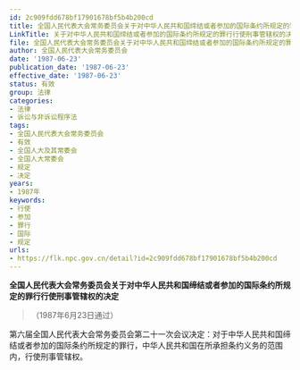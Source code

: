 ```yaml
---
id: 2c909fdd678bf17901678bf5b4b200cd
title: 全国人民代表大会常务委员会关于对中华人民共和国缔结或者参加的国际条约所规定的罪行行使刑事管辖权的决定
LinkTitle: 关于对中华人民共和国缔结或者参加的国际条约所规定的罪行行使刑事管辖权的决定（1987）
file: 全国人民代表大会常务委员会关于对中华人民共和国缔结或者参加的国际条约所规定的罪行行使刑事管辖权的决定_19870623_2c909fdd678bf17901678bf5b4b200cd.docx
author: 全国人民代表大会常务委员会
date: '1987-06-23'
publication_date: '1987-06-23'
effective_date: '1987-06-23'
status: 有效
group: 法律
categories:
- 法律
- 诉讼与非诉讼程序法
tags:
- 全国人民代表大会常务委员会
- 有效
- 全国人大及其常委会
- 全国人大常委会
- 规定
- 决定
years:
- 1987年
keywords:
- 行使
- 参加
- 罪行
- 国际
- 规定
urls:
- https://flk.npc.gov.cn/detail?id=2c909fdd678bf17901678bf5b4b200cd
---
```


**全国人民代表大会常务委员会关于对中华人民共和国缔结或者参加的国际条约所规定的罪行行使刑事管辖权的决定**

> （1987年6月23日通过）

第六届全国人民代表大会常务委员会第二十一次会议决定：对于中华人民共和国缔结或者参加的国际条约所规定的罪行，中华人民共和国在所承担条约义务的范围内，行使刑事管辖权。
